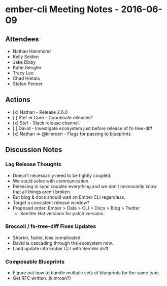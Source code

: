 ember-cli Meeting Notes - 2016-06-09
====================================

Attendees
---------

-   Nathan Hammond
-   Kelly Selden
-   Jake Bixby
-   Katie Gengler
-   Tracy Lee
-   Chad Hietala
-   Stefan Penner

Actions
-------

-   \[x\] Nathan - Release 2.6.0
-   \[ \] Stef =&gt; Core - Coordinate releases?
-   \[x\] Stef - Slack release channel.
-   \[ \] David - Investigate ecosystem just before release of fs-tree-diff
-   \[x\] Nathan =&gt; <span class="citation" data-cites="kimroen">@kimroen</span> - Flags for passing to blueprints

Discussion Notes
----------------

### Lag Release Thoughts

-   Doesn’t necessarily need to be tightly coupled.
-   We could solve with communication.
-   Releasing in sync couples everything and we don’t necessarily know that all things aren’t broken.
-   But blog & docs should wait on Ember CLI regardless.
-   Target a consistent release window?
-   Proposed order: Ember &gt; Data &gt; CLI &gt; Docs &gt; Blog &gt; Twitter
    -   SemVer Hat versions for patch versions.

### Broccoli / fs-tree-diff Fixes Updates

-   Shorter, faster, less complicated.
-   David is cascading through the ecosystem now.
-   Land update into Ember CLI with SemVer drift.

### Composable Blueprints

-   Figure out how to bundle multiple sets of blueprints for the same type.
-   Get RFC written. (kimroen?)

